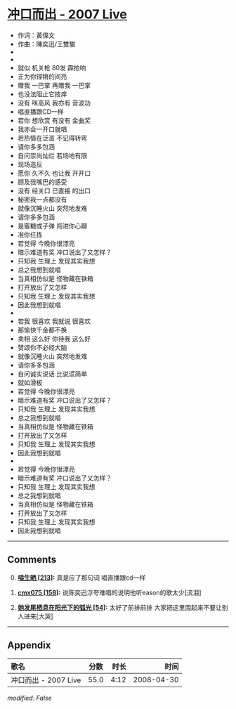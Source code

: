 # [冲口而出 - 2007 Live](https://music.163.com/song?id=65250)

* 作词：黃偉文
* 作曲：陳奕迅/王雙駿
*
*
* 就似 机关枪 80发 霹拍响
* 正为你铿锵的间亮
* 赠我 一巴掌 再赠我 一巴掌
* 也没法阻止它技痒
* 没有 咪高风 我亦有 音波功
* 唱直播跟CD一样
* 若你 想欣赏 有没有 金曲奖
* 我亦会一开口就唱
* 若热情在泛滥 不记得转弯
* 请你多多包涵
* 自问崇尚灿烂 若场地有限
* 现场造反
* 愿你 久不久 也让我 开开口
* 顾及我嘴巴的感受
* 没有 经关口 已直接 的出口
* 秘密我一点都没有
* 就像沉睡火山 突然地发难
* 请你多多包涵
* 是蜜糖或子弹 闯进你心瓣
* 准你任拣
* 若觉得 今晚你很漂亮
* 暗示难道有奖 冲口说出了又怎样？
* 只知我 生理上 发现其实我想
* 总之我想到就唱
* 当真相仿似是 怪物藏在铁箱
* 打开放出了又怎样
* 只知我 生理上 发现其实我想
* 因此我想到就唱
* 
* 若我 很喜欢 我就说 很喜欢
* 那愉快千金都不换
* 卖相 这么好 你待我 这么好
* 赞颂你不必经大脑
* 就像沉睡火山 突然地发难
* 请你多多包涵
* 自问诚实说话 比说谎简单
* 就如滑板
* 若觉得 今晚你很漂亮
* 暗示难道有奖 冲口说出了又怎样？
* 只知我 生理上 发现其实我想
* 总之我想到就唱
* 当真相仿似是 怪物藏在铁箱
* 打开放出了又怎样
* 只知我 生理上 发现其实我想
* 因此我想到就唱
* 
* 若觉得 今晚你很漂亮
* 暗示难道有奖 冲口说出了又怎样？
* 只知我 生理上 发现其实我想
* 总之我想到就唱
* 当真相仿似是 怪物藏在铁箱
* 打开放出了又怎样
* 只知我 生理上 发现其实我想
* 因此我想到就唱


---

## Comments
0. **[嗌生晒 \[213\]](https://music.163.com/#/user/home?id=13053063):** 真是应了那句词 唱直播跟cd一样

1. **[cmx075 \[158\]](https://music.163.com/#/user/home?id=62536390):** 说陈奕迅浮夸难唱的说明他听eason的歌太少[流泪]

2. **[她发尾栖息在阳光下的弧光 \[54\]](https://music.163.com/#/user/home?id=291644535):** 太好了前排前排 大家把这里围起来不要让别人进来[大哭]



---

## Appendix

|歌名|分数|时长|时间|
|:---|:---:|---:|---:|
|冲口而出 - 2007 Live|55.0|4:12|2008-04-30

*modified: False*